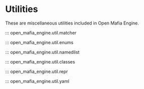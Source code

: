 # Utilities

These are miscellaneous utilities included in Open Mafia Engine.

::: open_mafia_engine.util.matcher

::: open_mafia_engine.util.enums

::: open_mafia_engine.util.namedlist

::: open_mafia_engine.util.classes

::: open_mafia_engine.util.repr

::: open_mafia_engine.util.yaml
